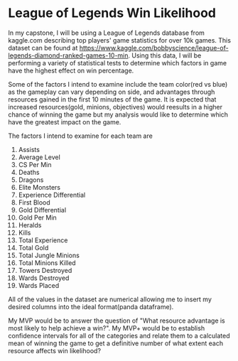 # League of Legends Win Likelihood
 
In my capstone, I will be using a League of Legends database from kaggle.com describing top players' game statistics for over 10k games.  This dataset can be found at https://www.kaggle.com/bobbyscience/league-of-legends-diamond-ranked-games-10-min.  Using this data, I will be performing a variety of statistical tests to determine which factors in game have the highest effect on win percentage.

Some of the factors I intend to examine include the team color(red vs blue) as the gameplay can vary depending on side, and advantages through resources gained in the first 10 minutes of the game.  It is expected that increased resources(gold, minions, objectives) would reesults in a higher chance of winning the game but my analysis would like to determine which have the greatest impact on the game.

The factors I intend to examine for each team are 
1. Assists 
2. Average Level
3. CS Per Min
4. Deaths
5. Dragons
6. Elite Monsters
7. Experience Differential
8. First Blood
9. Gold Differential
10. Gold Per Min
11. Heralds
12. Kills
13. Total Experience
14. Total Gold
15. Total Jungle Minions
16. Total Minions Killed
17. Towers Destroyed
18. Wards Destroyed
19. Wards Placed


All of the values in the dataset are numerical allowing me to insert my desired columns into the ideal format(panda dataframe).  

My MVP would be to answer the question of "What resource advantage is most likely to help achieve a win?".  My MVP+ would be to establish confidence intervals for all of the categories and relate them to a calculated mean of winning the game to get a definitive number of what extent each resource affects win likelihood?


